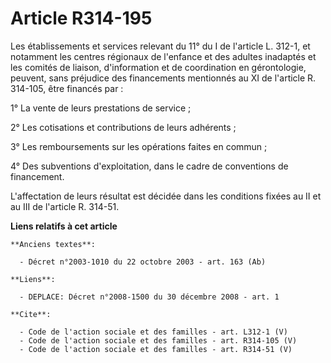 # Article R314-195

Les établissements et services relevant du 11° du I de l'article L. 312-1, et notamment les centres régionaux de l'enfance et
des adultes inadaptés et les comités de liaison, d'information et de coordination en gérontologie, peuvent, sans préjudice
des financements mentionnés au XI de l'article R. 314-105, être financés par : 

1° La vente de leurs prestations de service ; 

2° Les cotisations et contributions de leurs adhérents ; 

3° Les remboursements sur les opérations faites en commun ; 

4° Des subventions d'exploitation, dans le cadre de conventions de financement. 

L'affectation de leurs résultat est décidée dans les conditions fixées au II et au III de l'article R. 314-51.

**Liens relatifs à cet article**

	**Anciens textes**:

	  - Décret n°2003-1010 du 22 octobre 2003 - art. 163 (Ab)

	**Liens**:

	  - DEPLACE: Décret n°2008-1500 du 30 décembre 2008 - art. 1

	**Cite**:

	  - Code de l'action sociale et des familles - art. L312-1 (V)
	  - Code de l'action sociale et des familles - art. R314-105 (V)
	  - Code de l'action sociale et des familles - art. R314-51 (V)
